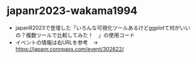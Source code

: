 # japanr2023-wakama1994
- japanR2023で登壇した「いろんな可視化ツールあるけどggplotて何がいいの？複数ツールで比較してみた！　」の使用コード
- イベントの情報は右URLを参考　→ https://japanr.connpass.com/event/302622/
